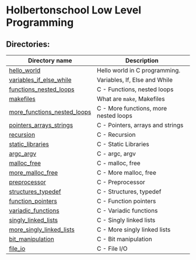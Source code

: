 # Holbertonschool Low Level Programming

## Directories:

| Directory name                                                | Description                           |
| ------------------------------------------------------------- | ------------------------------------- |
| [hello_world](./hello_world)                                  | Hello world in C programming.         |
| [variables_if_else_while](./variables_if_else_while/)         | Variables, If, Else and While         |
| [functions_nested_loops](./functions_nested_loops/)           | C - Functions, nested loops           |
| [makefiles](./makefiles/)                                     | What are `make`, Makefiles            |
| [more_functions_nested_loops](./more_functions_nested_loops/) | C - More functions, more nested loops |
| [pointers_arrays_strings](./pointers_arrays_strings/)         | C - Pointers, arrays and strings      |
| [recursion](./recursion/)                                     | C - Recursion                         |
| [static_libraries](./static_libraries/)                       | C - Static Libraries                  |
| [argc_argv](./argc_argv/)                                     | C - argc, argv                        |
| [malloc_free](./malloc_free/)                                 | C - malloc, free                      |
| [more_malloc_free](./more_malloc_free/)                       | C - More malloc, free                 |
| [preprocessor](./preprocessor/)                               | C - Preprocessor                      |
| [structures_typedef](./structures_typedef/)                   | C - Structures, typedef               |
| [function_pointers](./function_pointers/)                     | C - Function pointers                 |
| [variadic_functions](./variadic_functions/)                   | C - Variadic functions                |
| [singly_linked_lists](./singly_linked_lists/)                 | C - Singly linked lists               |
| [more_singly_linked_lists](./more_singly_linked_lists/)       | C - More singly linked lists          |
| [bit_manipulation](./bit_manipulation/)                       | C - Bit manipulation                  |
| [file_io](./file_io/)                                         | C - File I/O                          |
